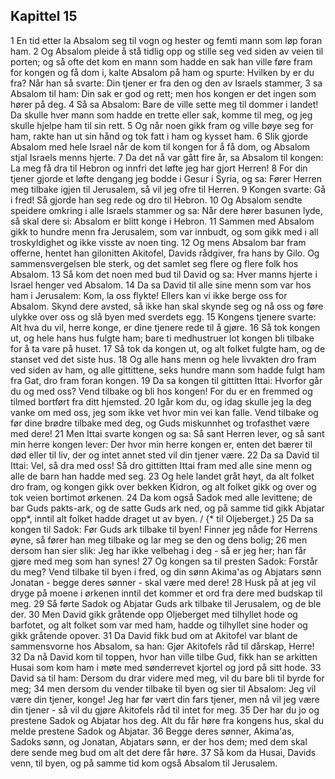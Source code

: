 ## Kapittel 15

1 En tid etter la Absalom seg til vogn og hester og femti mann som løp foran ham.
2 Og Absalom pleide å stå tidlig opp og stille seg ved siden av veien til porten; og så ofte det kom en mann som hadde en sak han ville føre fram for kongen og få dom i, kalte Absalom på ham og spurte: Hvilken by er du fra? Når han så svarte: Din tjener er fra den og den av Israels stammer,
3 sa Absalom til ham: Din sak er god og rett; men hos kongen er det ingen som hører på deg.
4 Så sa Absalom: Bare de ville sette meg til dommer i landet! Da skulle hver mann som hadde en trette eller sak, komme til meg, og jeg skulle hjelpe ham til sin rett.
5 Og når noen gikk fram og ville bøye seg for ham, rakte han ut sin hånd og tok fatt i ham og kysset ham.
6 Slik gjorde Absalom med hele Israel når de kom til kongen for å få dom, og Absalom stjal Israels menns hjerte.
7 Da det nå var gått fire år, sa Absalom til kongen: La meg få dra til Hebron og innfri det løfte jeg har gjort Herren!
8 For din tjener gjorde et løfte dengang jeg bodde i Gesur i Syria, og sa: Fører Herren meg tilbake igjen til Jerusalem, så vil jeg ofre til Herren.
9 Kongen svarte: Gå i fred! Så gjorde han seg rede og dro til Hebron.
10 Og Absalom sendte speidere omkring i alle Israels stammer og sa: Når dere hører basunen lyde, så skal dere si: Absalom er blitt konge i Hebron.
11 Sammen med Absalom gikk to hundre menn fra Jerusalem, som var innbudt, og som gikk med i all troskyldighet og ikke visste av noen ting.
12 Og mens Absalom bar fram offerne, hentet han gilonitten Akitofel, Davids rådgiver, fra hans by Gilo. Og sammensvergelsen ble sterk, og det samlet seg flere og flere folk hos Absalom.
13 Så kom det noen med bud til David og sa: Hver manns hjerte i Israel henger ved Absalom.
14 Da sa David til alle sine menn som var hos ham i Jerusalem: Kom, la oss flykte! Ellers kan vi ikke berge oss for Absalom. Skynd dere avsted, så ikke han skal skynde seg og nå oss og føre ulykke over oss og slå byen med sverdets egg.
15 Kongens tjenere svarte: Alt hva du vil, herre konge, er dine tjenere rede til å gjøre.
16 Så tok kongen ut, og hele hans hus fulgte ham; bare ti medhustruer lot kongen bli tilbake for å ta vare på huset.
17 Så tok da kongen ut, og alt folket fulgte ham, og de stanset ved det siste hus.
18 Og alle hans menn og hele livvakten dro fram ved siden av ham, og alle gittittene, seks hundre mann som hadde fulgt ham fra Gat, dro fram foran kongen.
19 Da sa kongen til gittitten Ittai: Hvorfor går du og med oss? Vend tilbake og bli hos kongen! For du er en fremmed og tilmed bortført fra ditt hjemsted.
20 Igår kom du, og idag skulle jeg la deg vanke om med oss, jeg som ikke vet hvor min vei kan falle. Vend tilbake og før dine brødre tilbake med deg, og Guds miskunnhet og trofasthet være med dere!
21 Men Ittai svarte kongen og sa: Så sant Herren lever, og så sant min herre kongen lever: Der hvor min herre kongen er, enten det bærer til død eller til liv, der og intet annet sted vil din tjener være.
22 Da sa David til Ittai: Vel, så dra med oss! Så dro gittitten Ittai fram med alle sine menn og alle de barn han hadde med seg.
23 Og hele landet gråt høyt, da alt folket dro fram, og kongen gikk over bekken Kidron, og alt folket gikk og over og tok veien bortimot ørkenen.
24 Da kom også Sadok med alle levittene; de bar Guds pakts-ark, og de satte Guds ark ned, og på samme tid gikk Abjatar opp*, inntil alt folket hadde draget ut av byen. / {* til Oljeberget.}
25 Da sa kongen til Sadok: Før Guds ark tilbake til byen! Finner jeg nåde for Herrens øyne, så fører han meg tilbake og lar meg se den og dens bolig;
26 men dersom han sier slik: Jeg har ikke velbehag i deg - så er jeg her; han får gjøre med meg som han synes!
27 Og kongen sa til presten Sadok: Forstår du meg? Vend tilbake til byen i fred, og din sønn Akima'as og Abjatars sønn Jonatan - begge deres sønner - skal være med dere!
28 Husk på at jeg vil dryge på moene i ørkenen inntil det kommer et ord fra dere med budskap til meg.
29 Så førte Sadok og Abjatar Guds ark tilbake til Jerusalem, og de ble der.
30 Men David gikk gråtende opp Oljeberget med tilhyllet hode og barfotet, og alt folket som var med ham, hadde og tilhyllet sine hoder og gikk gråtende opover.
31 Da David fikk bud om at Akitofel var blant de sammensvorne hos Absalom, sa han: Gjør Akitofels råd til dårskap, Herre!
32 Da nå David kom til toppen, hvor han ville tilbe Gud, fikk han se arkitten Husai som kom ham i møte med sønderrevet kjortel og jord på sitt hode.
33 David sa til ham: Dersom du drar videre med meg, vil du bare bli til byrde for meg;
34 men dersom du vender tilbake til byen og sier til Absalom: Jeg vil være din tjener, konge! Jeg har før vært din fars tjener, men nå vil jeg være din tjener - så vil du gjøre Akitofels råd til intet for meg.
35 Der har du jo og prestene Sadok og Abjatar hos deg. Alt du får høre fra kongens hus, skal du melde prestene Sadok og Abjatar.
36 Begge deres sønner, Akima'as, Sadoks sønn, og Jonatan, Abjatars sønn, er der hos dem; med dem skal dere sende meg bud om alt det dere får høre.
37 Så kom da Husai, Davids venn, til byen, og på samme tid kom også Absalom til Jerusalem.
